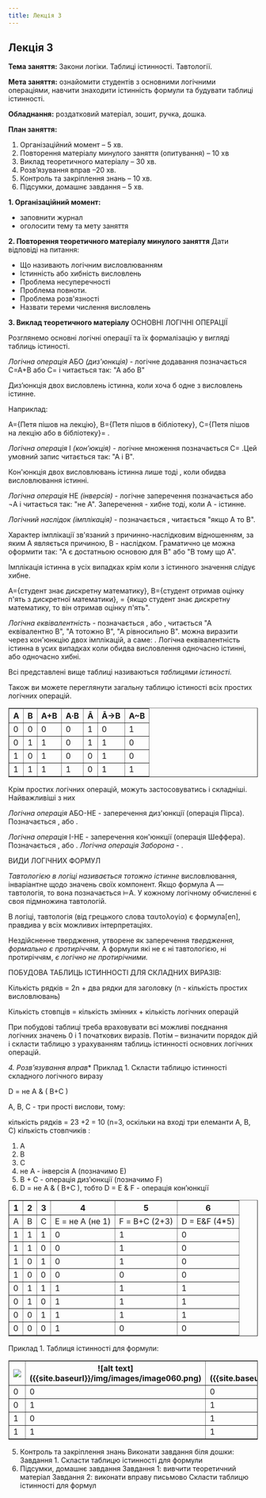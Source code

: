 ```yaml
---
title: Лекція 3
---
```


## Лекція 3

**Тема заняття:** Закони логіки. Таблиці істинності. Тавтології.

**Мета заняття:** ознайомити студентів з основними логічними операціями, навчити знаходити істинність формули та будувати таблиці істинності.

**Обладнання:**  роздатковий матеріал, зошит, ручка, дошка.

**План заняття:**
1.	Організаційний момент – 5 хв.
2.	Повторення матеріалу минулого заняття (опитування) – 10 хв
3.	Виклад теоретичного матеріалу – 30 хв.
4.	Розв’язування вправ –20 хв.
5.	Контроль та закріплення знань – 10 хв.
6.	Підсумки, домашнє завдання – 5 хв.

**1.	Організаційний момент:**
-	заповнити журнал
-	оголосити тему та мету заняття

**2.	Повторення теоретичного матеріалу минулого заняття**
Дати відповіді на питання:

-	Що називають логічним висловлюванням
-	Істинність або хибність висловлень
-	Проблема несуперечності
-	Проблема повноти.
-	Проблема розв'язності
-	Назвати тереми числення висловлень

**3.	Виклад теоретичного матеріалу**
ОСНОВНІ ЛОГІЧНІ ОПЕРАЦІЇ

Розглянемо основні логічні операції та їх формалізацію у вигляді таблиць істиності.

*Логічна операція* АБО *(диз'юнкція)* - логічне додавання позначається С=А+В або С=  і читається так: "А або В"

Диз’юнкція двох висловлень істинна, коли хоча б одне з висловлень істинне.

Наприклад:

А={Петя пішов на лекцію},
В={Петя пішов в бібліотеку},
С={Петя пішов на лекцію або в бібліотеку}= .

*Логічна операція* І *(кон’юкція)* - логічне множення позначається
С= .Цей умовний запис читається так: "А і В".

Кон'юнкція двох висловлювань істинна лише тоді , коли обидва висловлювання істинні.

*Логічна операція* НЕ *(інверсія)* - логічне заперечення позначається   або ¬A і читається так: "не А".
Заперечення   - хибне тоді, коли А - істинне.

*Логічний наслідок (імплікація)* -  позначається  , читається "якщо А то В".

Характер імплікації зв'язаний з причинно-наслідковим відношенням, за яким А являється причиною, В - наслідком. Граматично це можна оформити так: "А є достатньою основою для В" або "В тому що А".

Імплікація істинна в усіх випадках крім коли з істинного значення слідує хибне.

А={студент знає дискретну математику},
В={студент отримав оцінку п'ять з дискретної математики},
  = {якщо студент знає дискретну математику, то він отримав оцінку п'ять".

*Логічна еквівалентність* - позначається  , або  , читається "А еквівалентно В", "А тотожно В", "А рівносильно В".   можна виразити через кон'юнкцію двох імплікацій, а саме:
  .
	Логічна еквівалентність істинна в усих випадках коли обидва висловлення одночасно істинні, або одночасно хибні.

Всі представлені вище таблиці  називаються *таблицями істиності.*

Також ви можете переглянути загальну таблицю істиності всіх простих логічних операцій.

<table border="1" style="table {width: 80%;}
 td, th {
width: 14.28%;
text-align: center;}
">
 <tr>
  <th>А</th>
  <th>В</th>
  <th>А+В</th>
  <th>А∙В</th>
  <th>Ā</th>
  <th>Ā→В</th>
  <th>А~В</th>
 </tr>
 <tr><td>0</td><td>0</td><td>0</td><td>0</td><td>1</td><td>0</td><td>1</td></tr>
 <tr><td>0</td><td>1</td><td>1</td><td>0</td><td>1</td><td>1</td><td>0</td></tr>
 <tr><td>1</td><td>0</td><td>1</td><td>0</td><td>0</td><td>1</td><td>0</td></tr>
 <tr><td>1</td><td>1</td><td>1</td><td>1</td><td>0</td><td>1</td><td>1</td></tr>
</table>

Крім простих логічних операцій, можуть застосовуватись і складніші. Найважливіші з них

*Логічна операція* АБО-НЕ - заперечення диз'юнкції (операція Пірса). Позначається  , або  .

*Логічна операція* І-НЕ - заперечення кон'юнкції (операція Шеффера). Позначається  , або  .
*Логічна операція Заборона* -  .

ВИДИ ЛОГІЧНИХ ФОРМУЛ

*Тавтологією в логіці називається тотожно істинне* висловлювання, інваріантне щодо значень своїх компонент. Якщо формула A — тавтологія, то вона позначається ⊨A. У кожному логічному обчисленні є своя підмножина тавтологій.

В логіці, тавтологія (від грецького слова ταυτολογία) є формула[en], правдива у всіх можливих інтерпретаціях.

Нездійсненне твердження, утворене як заперечення *твердження, формально є протиріччям.* A формули які не є ні тавтологією, ні протиріччям, *є логічно не протирічними.*

ПОБУДОВА ТАБЛИЦЬ ІСТИННОСТІ ДЛЯ СКЛАДНИХ ВИРАЗІВ:

Кількість рядків = 2n + два рядки для заголовку  (n - кількість простих висловлювань)

Кількість  стовпців = кількість змінних + кількість логічних операцій

При побудові таблиці треба враховувати всі можливі поєднання логічних значень 0 і 1 початкових виразів. Потім – визначити порядок дій і скласти таблицю з урахуванням таблиць істинності основних логічних операцій.

*4.	Розв’язування вправ**
Приклад 1. Скласти таблицю істинності складного логічного виразу

D = не A & ( B+C )

А, В, С - три прості вислови, тому:

кількість рядків = 23 +2 = 10 (n=3, оскільки на вході три елеманти А, В, С)
кількість стовпчиків :
1. А
2. В
3. С
4. не A   -  інверсія А  (позначимо Е)
5. B + C - операція диз’юнкції (позначимо F)
6. D = не A & ( B+C ), тобто D = E &  F - операція кон’юнкції

<table border="1">
 <tr>
  <th>1</th>
  <th>2</th>
  <th>3</th>
  <th>4</th>
  <th>5</th>
  <th>6</th>
 </tr>
 <tr><td>A</td><td>B</td><td>C</td><td>E = не А  (не 1)</td><td>F = В+С (2+3)</td><td>D = E&F (4*5)</td></tr>
 <tr><td>1</td><td>1</td><td>1</td><td>0</td><td>1</td><td>0</td></tr>
 <tr><td>1</td><td>1</td><td>0</td><td>0</td><td>1</td><td>0</td></tr>
 <tr><td>1</td><td>0</td><td>1</td><td>0</td><td>1</td><td>0</td></tr>
 <tr><td>1</td><td>0</td><td>0</td><td>0</td><td>0</td><td>0</td></tr>
 <tr><td>0</td><td>1</td><td>1</td><td>1</td><td>1</td><td>1</td></tr>
 <tr><td>0</td><td>1</td><td>0</td><td>1</td><td>1</td><td>1</td></tr>
 <tr><td>0</td><td>0</td><td>1</td><td>1</td><td>1</td><td>1</td></tr>
 <tr><td>0</td><td>0</td><td>0</td><td>1</td><td>0</td><td>0</td></tr>
</table>

Приклад 1. Таблиця істинності для формули:   

<table border="1" style="table {width: 80%;}
 td, th {
width: 14.28%;
text-align: center;}
">
 <tr>
  <th><img src="{{site.baseurl}}/img/images/image059.png"></th>
  <th>![alt text]({{site.baseurl}}/img/images/image060.png)</th>
  <th>![alt text]({{site.baseurl}}/img/images/image061.png</th>
  <th>![alt text]({{site.baseurl}}/img/images/image062.png</th>
  <th>![alt text]({{site.baseurl}}/img/images/image063.png</th>
  <th>![alt text]({{site.baseurl}}/img/images/image064.png</th>
  <th>![alt text]({{site.baseurl}}/img/images/image058.png</th>
 </tr>
 <tr><td>0</td><td>0</td><td>0</td><td>1</td><td>1</td><td>0</td><td>0</td></tr>
 <tr><td>0</td><td>1</td><td>1</td><td>0</td><td>0</td><td>0</td><td>0</td></tr>
 <tr><td>1</td><td>0</td><td>1</td><td>0</td><td>1</td><td>1</td><td>0</td></tr>
 <tr><td>1</td><td>1</td><td>1</td><td>0</td><td>0</td><td>0</td><td>10</td></tr>
</table>

5.	Контроль та закріплення знань
Виконати завдання біля дошки:
Завдання 1. Скласти таблицю істинності для формули  
6.	Підсумки, домашнє завдання
Завдання 1: вивчити теоретичний матеріал
Завдання 2: виконати вправу письмово
Скласти таблицю істинності для формул
